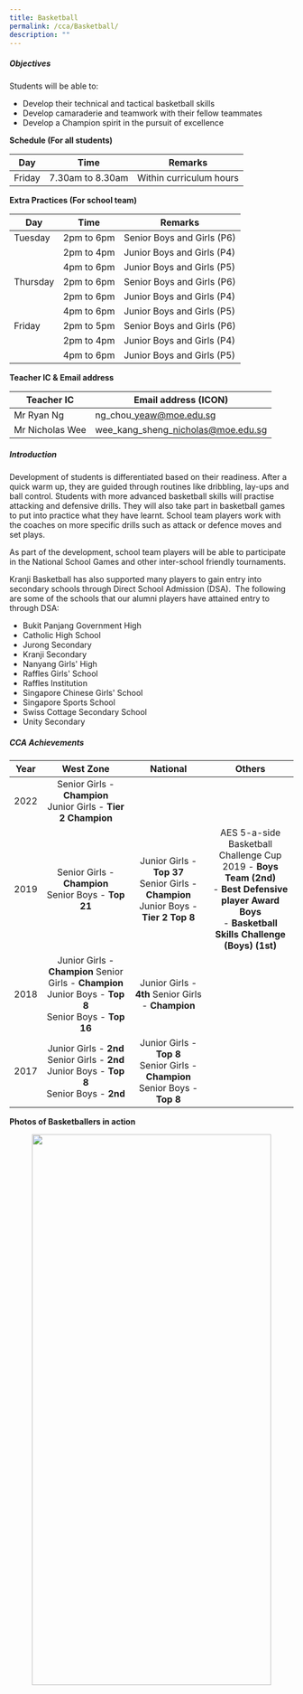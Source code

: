```yaml
---
title: Basketball
permalink: /cca/Basketball/
description: ""
---
```

##### **Objectives**

  
Students will be able to:  
  

*   Develop their technical and tactical basketball skills
*   Develop camaraderie and teamwork with their fellow teammates
*   Develop a Champion spirit in the pursuit of excellence

  

**Schedule (For all students)**

  

| Day | Time | Remarks |
| --- | --- | --- |
| Friday | 7.30am to 8.30am | Within curriculum hours |

  

  

**Extra Practices (For school team)**

| Day      | Time       | Remarks                    |
|----------|------------|----------------------------|
| Tuesday  | 2pm to 6pm | Senior Boys and Girls (P6) |
|          | 2pm to 4pm | Junior Boys and Girls (P4) |
|          | 4pm to 6pm | Junior Boys and Girls (P5) |
| Thursday | 2pm to 6pm | Senior Boys and Girls (P6) |
|       | 2pm to 6pm | Junior Boys and Girls (P4) |
|          | 4pm to 6pm | Junior Boys and Girls (P5) |
| Friday   | 2pm to 5pm | Senior Boys and Girls (P6) |
|          | 2pm to 4pm | Junior Boys and Girls (P4) |
|          | 4pm to 6pm | Junior Boys and Girls (P5) |

  

**Teacher IC & Email address**

| Teacher IC | Email address (ICON) |
| --- | --- |
| Mr Ryan Ng | ng\_chou\_yeaw@moe.edu.sg |
| Mr Nicholas Wee | wee\_kang\_sheng\_nicholas@moe.edu.sg |

  

##### **Introduction**
  

Development of students is differentiated based on their readiness. After a quick warm up, they are guided through routines like dribbling, lay-ups and ball control. Students with more advanced basketball skills will practise attacking and defensive drills. They will also take part in basketball games to put into practice what they have learnt. School team players work with the coaches on more specific drills such as attack or defence moves and set plays. 

  

As part of the development, school team players will be able to participate in the National School Games and other inter-school friendly tournaments.

  

Kranji Basketball has also supported many players to gain entry into secondary schools through Direct School Admission (DSA).  The following are some of the schools that our alumni players have attained entry to through DSA:  

  

*   Bukit Panjang Government High
*   Catholic High School
*   Jurong Secondary
*   Kranji Secondary
*   Nanyang Girls' High
*   Raffles Girls' School
*   Raffles Institution
*   Singapore Chinese Girls' School
*   Singapore Sports School
*   Swiss Cottage Secondary School
*   Unity Secondary

  

##### **CCA Achievements**

  

|   Year   |                                         West Zone                                        |                                 National                                 |                                                                   Others                                                                   |
|:--------:|:----------------------------------------------------------------------------------------:|:------------------------------------------------------------------------:|:------------------------------------------------------------------------------------------------------------------------------------------:|
| 2022     | Senior Girls - **Champion**   </br>Junior Girls - **Tier 2 Champion**  |      |
|  2019    | Senior Girls - **Champion** </br>Senior Boys - **Top 21**                                             | Junior Girls - **Top 37** </br>Senior Girls - **Champion** Junior Boys - **Tier 2 Top 8** | AES 5-a-side Basketball Challenge Cup 2019 - **Boys Team (2nd)** </br>- **Best Defensive player Award Boys** </br>- **Basketball Skills Challenge (Boys) (1st)** |
|  2018    | Junior Girls - **Champion** Senior Girls - **Champion** Junior Boys - **Top 8** </br>Senior Boys - **Top 16** | Junior Girls - **4th** Senior Girls - **Champion**                               |                                                                                                                                            |
|  2017    | Junior Girls - **2nd** Senior Girls - **2nd** Junior Boys - **Top 8** </br>Senior Boys - **2nd**              | Junior Girls - **Top 8** </br>Senior Girls - **Champion** Senior Boys - **Top 8**         |                                                                                                                                            |

  

**Photos of Basketballers in action**



<figure>

<img style="width:100%;height:50%" src="/images/Our%20Curriculum/Departments/CCA/Basketball/B1.png">

<figcaption> <strong> Eyes on the prize! Our student athletes receive their well-deserved recognitions for their hard work all year round. </strong> </figcaption>

</figure>

<figure>

<img style="width:100%;height:50%" src="/images/Our%20Curriculum/Departments/CCA/Basketball/B2.png">

<figcaption> <strong> Applying what we learn during training in the competition </strong> </figcaption>

</figure>

<figure>

<img style="width:100%;height:50%" src="/images/Our%20Curriculum/Departments/CCA/Basketball/B3.jpg">

<figcaption> <strong> Soar for the sky! Watch me score this bucket! </strong> </figcaption>

</figure>

<figure>

<img style="width:100%;height:50%" src="/images/Our%20Curriculum/Departments/CCA/Basketball/B4.jpg">

<figcaption> <strong> Somebody has to win, so why not me? </strong> </figcaption>

</figure>

<figure>

<img style="width:100%;height:50%" src="/images/Our%20Curriculum/Departments/CCA/Basketball/B5.jpg">

<figcaption> <strong> Not going down without a fight </strong> </figcaption>

</figure>

<figure>

<img style="width:100%;height:50%" src="/images/Our%20Curriculum/Departments/CCA/Basketball/B6.jpg">

<figcaption> <strong> You miss 100% of the shots that you don't take... I'm definitely taking this one! </strong> </figcaption>

</figure>